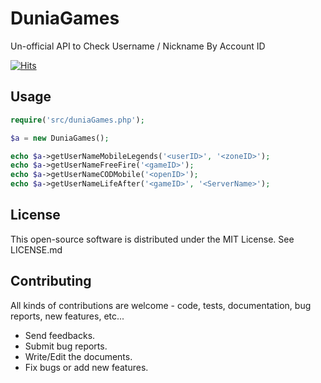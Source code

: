 # DuniaGames
Un-official API to Check Username / Nickname By Account ID

[![Hits](https://hits.seeyoufarm.com/api/count/incr/badge.svg?url=https%3A%2F%2Fgithub.com%2Fnamdevel%2FDuniaGames&count_bg=%23EF5503&title_bg=%23555555&icon=protocols-dot-io.svg&icon_color=%23E7E7E7&title=VIEWS&edge_flat=true)](https://hits.seeyoufarm.com)

Usage
---------

```php
require('src/duniaGames.php');

$a = new DuniaGames();

echo $a->getUserNameMobileLegends('<userID>', '<zoneID>');
echo $a->getUserNameFreeFire('<gameID>');
echo $a->getUserNameCODMobile('<openID>');
echo $a->getUserNameLifeAfter('<gameID>', '<ServerName>');
```

License
------------

This open-source software is distributed under the MIT License. See LICENSE.md

Contributing
------------

All kinds of contributions are welcome - code, tests, documentation, bug reports, new features, etc...

* Send feedbacks.
* Submit bug reports.
* Write/Edit the documents.
* Fix bugs or add new features.
